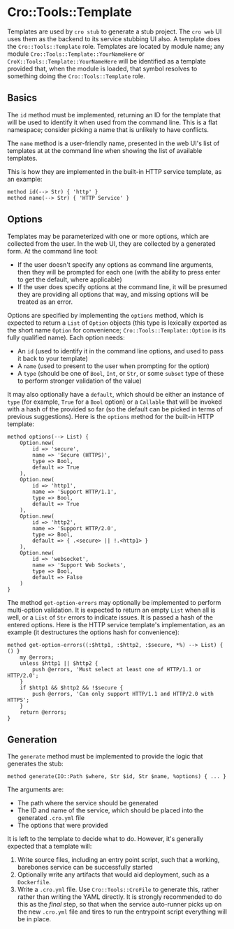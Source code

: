 # Cro::Tools::Template

Templates are used by `cro stub` to generate a stub project. The `cro web` UI
uses them as the backend to its service stubbing UI also. A template does the
`Cro::Tools::Template` role. Templates are located by module name; any module
`Cro::Tools::Template::YourNameHere` or `CroX::Tools::Template::YourNameHere`
will be identified as a template provided that, when the module is loaded,
that symbol resolves to something doing the `Cro::Tools::Template` role.

## Basics

The `id` method must be implemented, returning an ID for the template that
will be used to identify it when used from the command line. This is a flat
namespace; consider picking a name that is unlikely to have conflicts.

The `name` method is a user-friendly name, presented in the web UI's list of
templates at at the command line when showing the list of available templates.

This is how they are implemented in the built-in HTTP service template, as an
example:

    method id(--> Str) { 'http' }
    method name(--> Str) { 'HTTP Service' }

## Options

Templates may be parameterized with one or more options, which are collected
from the user. In the web UI, they are collected by a generated form. At the
command line tool:

* If the user doesn't specify any options as command line arguments, then they
  will be prompted for each one (with the ability to press enter to get the
  default, where applicable)
* If the user does specify options at the command line, it will be presumed
  they are providing all options that way, and missing options will be treated
  as an error.

Options are specified by implementing the `options` method, which is expected
to return a `List` of `Option` objects (this type is lexically exported as the
short name `Option` for convenience; `Cro::Tools::Template::Option` is its
fully qualified name). Each option needs:

* An `id` (used to identify it in the command line options, and used to pass
  it back to your template)
* A `name` (used to present to the user when prompting for the option)
* A `type` (should be one of `Bool`, `Int`, or `Str`, or some `subset` type
  of these to perform stronger validation of the value)

It may also optionally have a `default`, which should be either an instance of
`type` (for example, `True` for a `Bool` option) or a `Callable` that will be
invoked with a hash of the provided so far (so the default can be picked in
terms of previous suggestions). Here is the `options` method for the built-in
HTTP template:

    method options(--> List) {
        Option.new(
            id => 'secure',
            name => 'Secure (HTTPS)',
            type => Bool,
            default => True
        ),
        Option.new(
            id => 'http1',
            name => 'Support HTTP/1.1',
            type => Bool,
            default => True
        ),
        Option.new(
            id => 'http2',
            name => 'Support HTTP/2.0',
            type => Bool,
            default => { .<secure> || !.<http1> }
        ),
        Option.new(
            id => 'websocket',
            name => 'Support Web Sockets',
            type => Bool,
            default => False
        )
    }

The method `get-option-errors` may optionally be implemented to perform
multi-option validation. It is expected to return an empty `List` when all is
well, or a `List` of `Str` errors to indicate issues. It is passed a hash of
the entered options. Here is the HTTP service template's implementation, as
an example (it destructures the options hash for convenience):

    method get-option-errors((:$http1, :$http2, :$secure, *%) --> List) { () }
        my @errors;
        unless $http1 || $http2 {
            push @errors, 'Must select at least one of HTTP/1.1 or HTTP/2.0';
        }
        if $http1 && $http2 && !$secure {
            push @errors, 'Can only support HTTP/1.1 and HTTP/2.0 with HTTPS';
        }
        return @errors;
    }

## Generation

The `generate` method must be implemented to provide the logic that generates
the stub:

    method generate(IO::Path $where, Str $id, Str $name, %options) { ... }

The arguments are:

* The path where the service should be generated
* The ID and name of the service, which should be placed into the generated
  `.cro.yml` file
* The options that were provided

It is left to the template to decide what to do. However, it's generally
expected that a template will:

1. Write source files, including an entry point script, such that a working,
   barebones service can be successfully started
2. Optionally write any artifacts that would aid deployment, such as a
   `Dockerfile`.
3. Write a `.cro.yml` file. Use `Cro::Tools::CroFile` to generate this, rather
   rather than writing the YAML directly. It is strongly recommended to do
   this as the *final* step, so that when the service auto-runner picks up on
   the new `.cro.yml` file and tires to run the entrypoint script everything
   will be in place.
